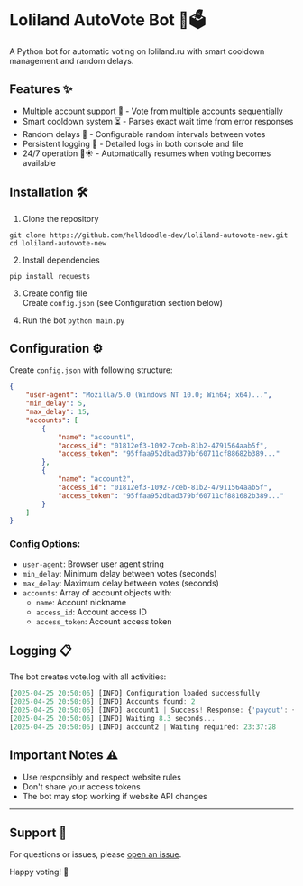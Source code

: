 # Loliland AutoVote Bot 🤖🗳️  

A Python bot for automatic voting on loliland.ru with smart cooldown management and random delays.  

## Features ✨  

- Multiple account support 👥 - Vote from multiple accounts sequentially  
- Smart cooldown system ⏳ - Parses exact wait time from error responses  
- Random delays 🎲 - Configurable random intervals between votes  
- Persistent logging 📝 - Detailed logs in both console and file  
- 24/7 operation 🌙☀️ - Automatically resumes when voting becomes available  

## Installation 🛠️  

1. Clone the repository 
```
git clone https://github.com/helldoodle-dev/loliland-autovote-new.git
cd loliland-autovote-new
```

2. Install dependencies 
```
pip install requests
```

3. Create config file  
Create `config.json` (see Configuration section below)

4. Run the bot `python main.py`

## Configuration ⚙️  

Create `config.json` with following structure:  
```json
{
    "user-agent": "Mozilla/5.0 (Windows NT 10.0; Win64; x64)...",
    "min_delay": 5,
    "max_delay": 15,
    "accounts": [
        {
            "name": "account1",
            "access_id": "01812ef3-1092-7ceb-81b2-4791564aab5f",
            "access_token": "95ffaa952dbad379bf60711cf88682b389..."
        },
        {
            "name": "account2",
            "access_id": "01812ef3-1092-7ceb-81b2-47911564aab5f",
            "access_token": "95ffaa952dbad379bf60711cf881682b389..."
        }
    ]
}
```

### Config Options:  

- `user-agent`: Browser user agent string  
- `min_delay`: Minimum delay between votes (seconds)  
- `max_delay`: Maximum delay between votes (seconds)  
- `accounts`: Array of account objects with:  
  - `name`: Account nickname  
  - `access_id`: Account access ID  
  - `access_token`: Account access token  

## Logging 📋  

The bot creates vote.log with all activities:  
```js
[2025-04-25 20:50:06] [INFO] Configuration loaded successfully
[2025-04-25 20:50:06] [INFO] Accounts found: 2
[2025-04-25 20:50:06] [INFO] account1 | Success! Response: {'payout': {'coinAmount': 46}}
[2025-04-25 20:50:06] [INFO] Waiting 8.3 seconds...
[2025-04-25 20:50:06] [INFO] account2 | Waiting required: 23:37:28
```

## Important Notes ⚠️  

- Use responsibly and respect website rules  
- Don't share your access tokens  
- The bot may stop working if website API changes  

---

## Support 💬  

For questions or issues, please [open an issue](https://github.com/helldoodle-dev/loliland-autovote-new/issues).  

Happy voting! 🎉
